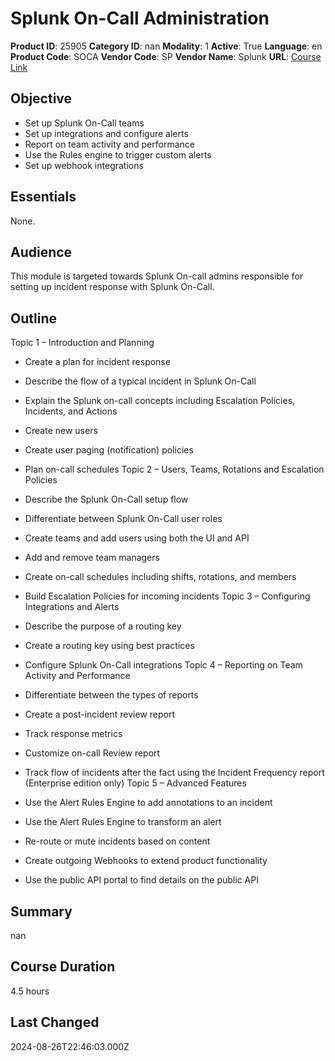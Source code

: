 # Splunk On-Call Administration

**Product ID**: 25905
**Category ID**: nan
**Modality**: 1
**Active**: True
**Language**: en
**Product Code**: SOCA
**Vendor Code**: SP
**Vendor Name**: Splunk
**URL**: [Course Link](https://www.fastlaneus.com/course/splunk-soca)

## Objective
- Set up Splunk On-Call teams
- Set up integrations and configure alerts
- Report on team activity and performance
- Use the Rules engine to trigger custom alerts
- Set up webhook integrations

## Essentials
None.

## Audience
This module is targeted towards Splunk On-call admins responsible for setting up incident response with Splunk On-Call.

## Outline
Topic 1 – Introduction and Planning


- Create a plan for incident response
- Describe the flow of a typical incident in Splunk On-Call
- Explain the Splunk on-call concepts including Escalation Policies, Incidents, and Actions
- Create new users
- Create user paging (notification) policies
- Plan on-call schedules
Topic 2 – Users, Teams, Rotations and Escalation Policies


- Describe the Splunk On-Call setup flow
- Differentiate between Splunk On-Call user roles
- Create teams and add users using both the UI and API
- Add and remove team managers
- Create on-call schedules including shifts, rotations, and members
- Build Escalation Policies for incoming incidents
Topic 3 – Configuring Integrations and Alerts


- Describe the purpose of a routing key
- Create a routing key using best practices
- Configure Splunk On-Call integrations
Topic 4 – Reporting on Team Activity and Performance


- Differentiate between the types of reports
- Create a post-incident review report
- Track response metrics
- Customize on-call Review report
- Track flow of incidents after the fact using  the Incident Frequency report (Enterprise edition only)
Topic 5 – Advanced Features


- Use the Alert Rules Engine to add annotations to an incident
- Use the Alert Rules Engine to transform an alert
- Re-route or mute incidents based on content
- Create outgoing Webhooks to extend product functionality
- Use the public API portal to find details on the public API

## Summary
nan

## Course Duration
4.5 hours

## Last Changed
2024-08-26T22:46:03.000Z
